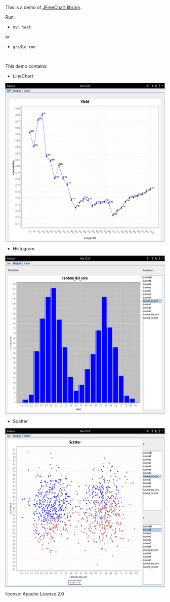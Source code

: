 This is a demo of [JFreeChart library](http://www.jfree.org/jfreechart/).

Run:

 - `mvn test`

or

 - `gradle run`

<br>

This demo contains:

 - LineChart

 <img src="./screenShot/1.png" width = "888" height = "500" alt="" align=center />

 - Histogram

 <img src="./screenShot/2.png" width = "888" height = "500" alt="" align=center />

 - Scatter

 <img src="./screenShot/3.png" width = "888" height = "500" alt="" align=center />

 license: Apache License 2.0
